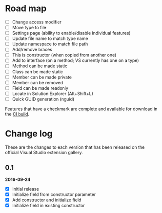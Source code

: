 # Road map

- [ ] Change access modifier
- [ ] Move type to file
- [ ] Settings page (ability to enable/disable individual features)
- [ ] Update file name to match type name
- [ ] Update namespace to match file path
- [ ] Add/remove braces
- [ ] This is constructor (when copied from another one)
- [ ] Add to interface (on a method; VS currently has one on a type)
- [ ] Method can be made static
- [ ] Class can be made static
- [ ] Member can be made private
- [ ] Member can be removed
- [ ] Field can be made readonly
- [ ] Locate in Solution Explorer (Alt+Shift+L)
- [ ] Quick GUID generation (nguid)

Features that have a checkmark are complete and available for
download in the
[CI build](http://vsixgallery.com/extension/f2ba275d-a5ca-4bf9-b8ef-2e580cb13cd3/).

# Change log

These are the changes to each version that has been released
on the official Visual Studio extension gallery.

## 0.1

**2016-09-24**

- [x] Initial release
- [x] Initialize field from constructor parameter
- [x] Add constructor and initialize field
- [x] Initialize field in existing constructor